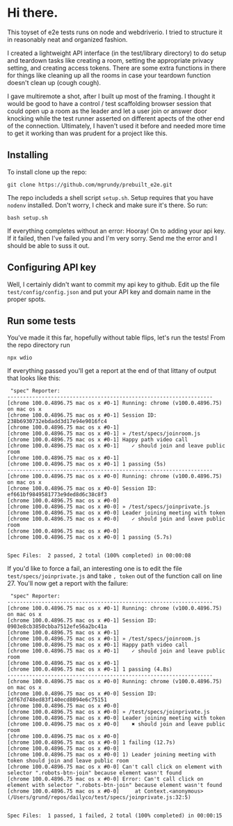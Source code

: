 # Hi there.

This toyset of e2e tests runs on node and webdriverio. I tried to structure it in reasonably neat and organized fashion.

I created a lightweight API interface (in the test/library directory) to do setup and teardown tasks like creating a room,
setting the appropriate privacy setting, and creating access tokens. There are some extra functions in there for things like
cleaning up all the rooms in case your teardown function doesn't clean up (cough cough).

I gave multiremote a shot, after I built up most of the framing. I thought it
would be good to have a control / test scaffolding browser session that could
open up a room as the leader and let a user join or answer door knocking while
the test runner asserted on different apects of the other end of the
connection. Ultimately, I haven't used it before and needed more time to get it
working than was prudent for a project like
this.

## Installing

To install clone up the repo:

`git clone https://github.com/mgrundy/prebuilt_e2e.git`

The repo includeds a shell script `setup.sh`. Setup requires that you have `nodenv` installed.
Don't worry, I check and make sure it's there. So run:

`bash setup.sh`

If everything completes without an error: Hooray! On to adding your api key. If it failed, then I've failed
you and I'm very sorry. Send me the error and I should be able to suss it out.

## Configuring API key
Well, I certainly didn't want to commit my api key to github. Edit up the file `test/config/config.json` and put
your API key and domain name in the proper spots.

## Run some tests
You've made it this far, hopefully without table flips, let's run the tests! From the repo directory run

`npx wdio`

If everything passed you'll get a report at the end of that littany of output that looks like this:
```
 "spec" Reporter:
------------------------------------------------------------------
[chrome 100.0.4896.75 mac os x #0-1] Running: chrome (v100.0.4896.75) on mac os x
[chrome 100.0.4896.75 mac os x #0-1] Session ID: 238b6930732ebdadd3d17e94e9016fc4
[chrome 100.0.4896.75 mac os x #0-1]
[chrome 100.0.4896.75 mac os x #0-1] » /test/specs/joinroom.js
[chrome 100.0.4896.75 mac os x #0-1] Happy path video call
[chrome 100.0.4896.75 mac os x #0-1]    ✓ should join and leave public room
[chrome 100.0.4896.75 mac os x #0-1]
[chrome 100.0.4896.75 mac os x #0-1] 1 passing (5s)
------------------------------------------------------------------
[chrome 100.0.4896.75 mac os x #0-0] Running: chrome (v100.0.4896.75) on mac os x
[chrome 100.0.4896.75 mac os x #0-0] Session ID: ef661bf9849581773e9ded8d6c38c8f3
[chrome 100.0.4896.75 mac os x #0-0]
[chrome 100.0.4896.75 mac os x #0-0] » /test/specs/joinprivate.js
[chrome 100.0.4896.75 mac os x #0-0] Leader joining meeting with token
[chrome 100.0.4896.75 mac os x #0-0]    ✓ should join and leave public room
[chrome 100.0.4896.75 mac os x #0-0]
[chrome 100.0.4896.75 mac os x #0-0] 1 passing (5.7s)


Spec Files:	 2 passed, 2 total (100% completed) in 00:00:08
```

If you'd like to force a fail, an interesting one is to edit the file `test/specs/joinprivate.js` 
and take `, token` out of the function call on line 27. You'll now get a report with the failure:
```
 "spec" Reporter:
------------------------------------------------------------------
[chrome 100.0.4896.75 mac os x #0-1] Running: chrome (v100.0.4896.75) on mac os x
[chrome 100.0.4896.75 mac os x #0-1] Session ID: 0903e8cb3850cbba7512efe56a2bc41a
[chrome 100.0.4896.75 mac os x #0-1]
[chrome 100.0.4896.75 mac os x #0-1] » /test/specs/joinroom.js
[chrome 100.0.4896.75 mac os x #0-1] Happy path video call
[chrome 100.0.4896.75 mac os x #0-1]    ✓ should join and leave public room
[chrome 100.0.4896.75 mac os x #0-1]
[chrome 100.0.4896.75 mac os x #0-1] 1 passing (4.8s)
------------------------------------------------------------------
[chrome 100.0.4896.75 mac os x #0-0] Running: chrome (v100.0.4896.75) on mac os x
[chrome 100.0.4896.75 mac os x #0-0] Session ID: 2df67d748ed83f140ecd8094e6c75151
[chrome 100.0.4896.75 mac os x #0-0]
[chrome 100.0.4896.75 mac os x #0-0] » /test/specs/joinprivate.js
[chrome 100.0.4896.75 mac os x #0-0] Leader joining meeting with token
[chrome 100.0.4896.75 mac os x #0-0]    ✖ should join and leave public room
[chrome 100.0.4896.75 mac os x #0-0]
[chrome 100.0.4896.75 mac os x #0-0] 1 failing (12.7s)
[chrome 100.0.4896.75 mac os x #0-0]
[chrome 100.0.4896.75 mac os x #0-0] 1) Leader joining meeting with token should join and leave public room
[chrome 100.0.4896.75 mac os x #0-0] Can't call click on element with selector ".robots-btn-join" because element wasn't found
[chrome 100.0.4896.75 mac os x #0-0] Error: Can't call click on element with selector ".robots-btn-join" because element wasn't found
[chrome 100.0.4896.75 mac os x #0-0]     at Context.<anonymous> (/Users/grund/repos/dailyco/test/specs/joinprivate.js:32:5)


Spec Files:	 1 passed, 1 failed, 2 total (100% completed) in 00:00:15
```
